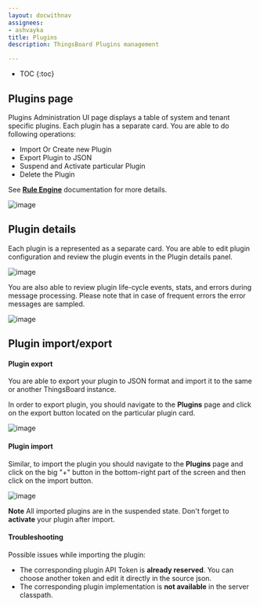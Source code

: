 ```yaml
---
layout: docwithnav
assignees:
- ashvayka
title: Plugins
description: ThingsBoard Plugins management

---
```


* TOC
{:toc}

## Plugins page

Plugins Administration UI page displays a table of system and tenant specific plugins. Each plugin has a separate card.
You are able to do following operations:

 - Import Or Create new Plugin
 - Export Plugin to JSON
 - Suspend and Activate particular Plugin
 - Delete the Plugin
 
See [**Rule Engine**](/docs/user-guide/rule-engine) documentation for more details.

![image](/images/user-guide/ui/plugins.png)

## Plugin details

Each plugin is a represented as a separate card. You are able to edit plugin configuration and review the plugin events in the Plugin details panel.
 
![image](/images/user-guide/ui/plugin-details.png)

You are also able to review plugin life-cycle events, stats, and errors during message processing.
Please note that in case of frequent errors the error messages are sampled. 

![image](/images/user-guide/ui/plugin-events.png) 

## Plugin import/export

#### Plugin export

You are able to export your plugin to JSON format and import it to the same or another ThingsBoard instance.

In order to export plugin, you should navigate to the **Plugins** page and click on the export button located on the particular plugin card.
 
![image](/images/user-guide/ui/plugin-export.png)

#### Plugin import

Similar, to import the plugin you should navigate to the **Plugins** page and click on the big "+" button in the bottom-right part of the screen and then click on the import button. 

![image](/images/user-guide/ui/plugin-import.png)

**Note** All imported plugins are in the suspended state. Don't forget to **activate** your plugin after import.

#### Troubleshooting

Possible issues while importing the plugin:

 - The corresponding plugin API Token is **already reserved**. You can choose another token and edit it directly in the source json.
 - The corresponding plugin implementation is **not available** in the server classpath.
